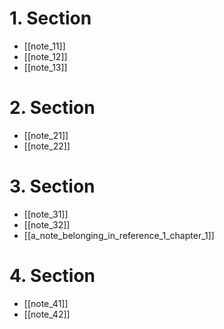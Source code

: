 # 1. Section
- [[note_11]]
- [[note_12]]
- [[note_13]]

# 2. Section
- [[note_21]]
- [[note_22]]

# 3. Section
- [[note_31]]
- [[note_32]]
- [[a_note_belonging_in_reference_1_chapter_1]]

# 4. Section
- [[note_41]]
- [[note_42]]